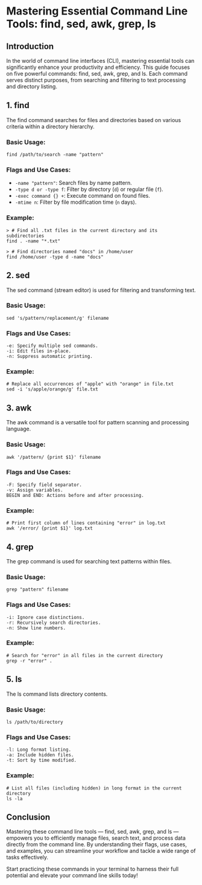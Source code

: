 # Mastering Essential Command Line Tools: find, sed, awk, grep, ls

## Introduction
In the world of command line interfaces (CLI), mastering essential tools can significantly enhance your productivity and efficiency. This guide focuses on five powerful commands: find, sed, awk, grep, and ls. Each command serves distinct purposes, from searching and filtering to text processing and directory listing.

## 1. find
The find command searches for files and directories based on various criteria within a directory hierarchy.

### Basic Usage:

```
find /path/to/search -name "pattern"
```

### Flags and Use Cases:


- `-name "pattern"`: Search files by name pattern.
- `-type d or -type f`: Filter by directory (`d`) or regular file (`f`).
- `-exec command {} +`: Execute command on found files.
- `-mtime n`: Filter by file modification time (`n` days).

### Example:

```
> # Find all .txt files in the current directory and its subdirectories
find . -name "*.txt"

> # Find directories named "docs" in /home/user
find /home/user -type d -name "docs"

```

## 2. sed
The sed command (stream editor) is used for filtering and transforming text.

### Basic Usage:

```
sed 's/pattern/replacement/g' filename

```

### Flags and Use Cases:

```
-e: Specify multiple sed commands.
-i: Edit files in-place.
-n: Suppress automatic printing.

```

### Example:

```
# Replace all occurrences of "apple" with "orange" in file.txt
sed -i 's/apple/orange/g' file.txt

```

## 3. awk
The awk command is a versatile tool for pattern scanning and processing language.

### Basic Usage:

```
awk '/pattern/ {print $1}' filename
```

### Flags and Use Cases:

```
-F: Specify field separator.
-v: Assign variables.
BEGIN and END: Actions before and after processing.
```

### Example:

```
# Print first column of lines containing "error" in log.txt
awk '/error/ {print $1}' log.txt

```

## 4. grep
The grep command is used for searching text patterns within files.

### Basic Usage:

```
grep "pattern" filename
```

### Flags and Use Cases:

```
-i: Ignore case distinctions.
-r: Recursively search directories.
-n: Show line numbers.
```

### Example:

```
# Search for "error" in all files in the current directory
grep -r "error" .

```

## 5. ls
The ls command lists directory contents.

### Basic Usage:

```
ls /path/to/directory

```

### Flags and Use Cases:
```
-l: Long format listing.
-a: Include hidden files.
-t: Sort by time modified.
```

### Example:

```
# List all files (including hidden) in long format in the current directory
ls -la

```
## Conclusion
Mastering these command line tools — find, sed, awk, grep, and ls — empowers you to efficiently manage files, search text, and process data directly from the command line. By understanding their flags, use cases, and examples, you can streamline your workflow and tackle a wide range of tasks effectively.

Start practicing these commands in your terminal to harness their full potential and elevate your command line skills today!





